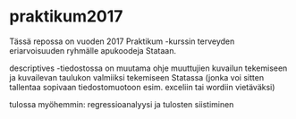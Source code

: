 # praktikum2017

Tässä repossa on vuoden 2017 Praktikum -kurssin terveyden eriarvoisuuden ryhmälle apukoodeja Stataan. 

descriptives -tiedostossa on muutama ohje muuttujien kuvailun tekemiseen ja kuvailevan taulukon valmiiksi tekemiseen Statassa (jonka voi sitten tallentaa sopivaan tiedostomuotoon esim. exceliin tai wordiin vietäväksi)

tulossa myöhemmin: regressioanalyysi ja tulosten siistiminen
